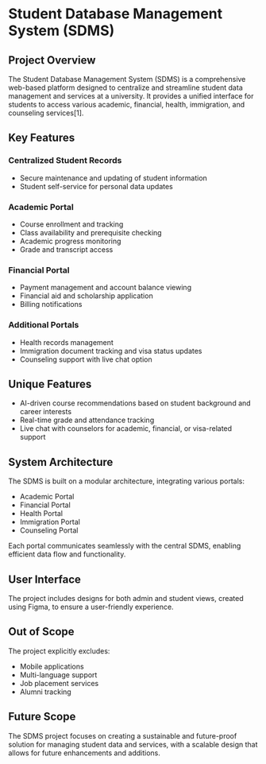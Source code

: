 # Student Database Management System (SDMS)

## Project Overview

The Student Database Management System (SDMS) is a comprehensive web-based platform designed to centralize and streamline student data management and services at a university. It provides a unified interface for students to access various academic, financial, health, immigration, and counseling services[1].

## Key Features

### Centralized Student Records
- Secure maintenance and updating of student information
- Student self-service for personal data updates

### Academic Portal
- Course enrollment and tracking
- Class availability and prerequisite checking
- Academic progress monitoring
- Grade and transcript access

### Financial Portal
- Payment management and account balance viewing
- Financial aid and scholarship application
- Billing notifications

### Additional Portals
- Health records management
- Immigration document tracking and visa status updates
- Counseling support with live chat option

## Unique Features

- AI-driven course recommendations based on student background and career interests
- Real-time grade and attendance tracking
- Live chat with counselors for academic, financial, or visa-related support

## System Architecture

The SDMS is built on a modular architecture, integrating various portals:
- Academic Portal
- Financial Portal
- Health Portal
- Immigration Portal
- Counseling Portal

Each portal communicates seamlessly with the central SDMS, enabling efficient data flow and functionality.

## User Interface

The project includes designs for both admin and student views, created using Figma, to ensure a user-friendly experience.

## Out of Scope

The project explicitly excludes:
- Mobile applications
- Multi-language support
- Job placement services
- Alumni tracking

## Future Scope

The SDMS project focuses on creating a sustainable and future-proof solution for managing student data and services, with a scalable design that allows for future enhancements and additions.


